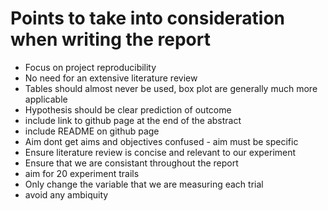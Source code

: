 # Points to take into consideration when writing the report
- Focus on project reproducibility
- No need for an extensive literature review
- Tables should almost never be used, box plot are generally much more applicable 
- Hypothesis should be clear prediction of outcome
- include link to github page at the end of the abstract
- include README on github page
- Aim dont get aims and objectives confused - aim must be specific
- Ensure literature review is concise and relevant to our experiment
- Ensure that we are consistant throughout the report
- aim for 20 experiment trails
- Only change the variable that we are measuring each trial
- avoid any ambiquity
